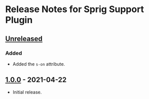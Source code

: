 # Release Notes for Sprig Support Plugin

## [Unreleased]
### Added
- Added the `s-on` attribute.

## [1.0.0] - 2021-04-22
- Initial release.

[Unreleased]: https://github.com/putyourlightson/intellij-sprig-support/compare/v1.0.0...HEAD
[1.0.0]: https://github.com/putyourlightson/intellij-sprig-support/commits/v1.0.0
